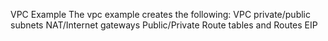 VPC Example
The vpc example creates the following:
  VPC
  private/public subnets
  NAT/Internet gateways
  Public/Private Route tables and Routes
  EIP


